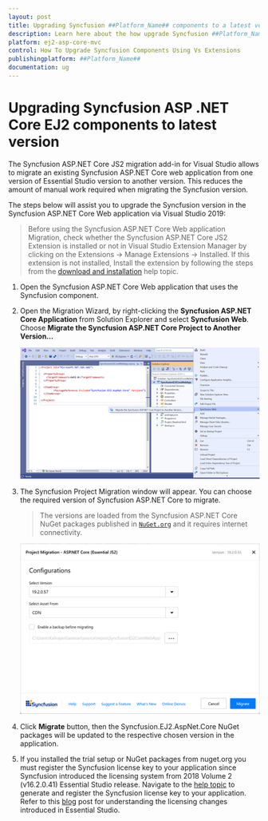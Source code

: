 ```yaml
---
layout: post
title: Upgrading Syncfusion ##Platform_Name## components to a latest version
description: Learn here about the how upgrade Syncfusion ##Platform_Name## components to a latest version from NuGet manager and migrate.
platform: ej2-asp-core-mvc
control: How To Upgrade Syncfusion Components Using Vs Extensions
publishingplatform: ##Platform_Name##
documentation: ug
---
```


# Upgrading Syncfusion ASP .NET Core EJ2 components to latest version

The Syncfusion ASP.NET Core JS2 migration add-in for Visual Studio allows to migrate an existing Syncfusion ASP.NET Core web application from one version of Essential Studio version to another version. This reduces the amount of manual work required when migrating the Syncfusion version.

The steps below will assist you to upgrade the Syncfusion version in the Syncfusion ASP.NET Core Web application via Visual Studio 2019:

> Before using the Syncfusion ASP.NET Core Web application Migration, check whether the Syncfusion ASP.NET Core JS2 Extension is installed or not in Visual Studio Extension Manager by clicking on the Extensions -> Manage Extensions -> Installed. If this extension is not installed, Install the extension by following the steps from the [download and installation](https://ej2.syncfusion.com/aspnetcore/documentation/visual-studio-integration/VS2019-Extensions/download-and-installation) help topic.

1. Open the Syncfusion ASP.NET Core Web application that uses the Syncfusion component.

2. Open the Migration Wizard, by right-clicking the **Syncfusion ASP.NET Core Application** from Solution Explorer and select **Syncfusion Web**. Choose **Migrate the Syncfusion ASP.NET Core Project to Another Version…**

    ![MigrationAddin](images/MigrationAddin.png)

3. The Syncfusion Project Migration window will appear. You can choose the required version of Syncfusion ASP.NET Core to migrate.

    > The versions are loaded from the Syncfusion ASP.NET Core NuGet packages published in [`NuGet.org`](https://www.nuget.org/packages?q=Tags%3A%22AspNet.Core%20EJ2%22+syncfusion) and it requires internet connectivity.

    ![MigrationWizard](images/Migration.png)

4. Click **Migrate** button, then the Syncfusion.EJ2.AspNet.Core NuGet packages will be updated to the respective chosen version in the application.

5. If you installed the trial setup or NuGet packages from nuget.org you must register the Syncfusion license key to your application since Syncfusion introduced the licensing system from 2018 Volume 2 (v16.2.0.41) Essential Studio release. Navigate to the [help topic](https://ej2.syncfusion.com/aspnetcore/documentation/licensing/how-to-generate) to generate and register the Syncfusion license key to your application. Refer to this [blog](https://blog.syncfusion.com/post/Whats-New-in-2018-Volume-2-Licensing-Changes-in-the-1620x-Version-of-Essential-Studio.aspx?_ga=2.11237684.1233358434.1587355730-230058891.1567654773) post for understanding the licensing changes introduced in Essential Studio.